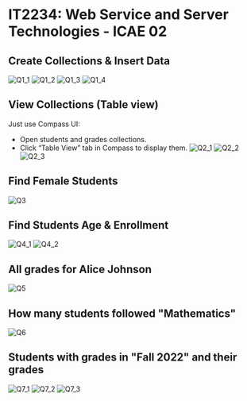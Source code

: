 # IT2234: Web Service and Server Technologies - ICAE 02

## Create Collections & Insert Data
![Q1_1](https://github.com/user-attachments/assets/dafcec15-4911-41bc-8add-7b7ec17ca554)
![Q1_2](https://github.com/user-attachments/assets/ff2dc2e5-9443-4562-9a35-e009f986f195)
![Q1_3](https://github.com/user-attachments/assets/70cad9a8-d248-4a27-a699-72e7bd240df6)
![Q1_4](https://github.com/user-attachments/assets/589b9df3-0469-4a35-b1f4-49427833d089)

## View Collections (Table view)
Just use Compass UI:
- Open students and grades collections.
- Click “Table View” tab in Compass to display them.
![Q2_1](https://github.com/user-attachments/assets/444b61a8-d675-4c60-9482-4c509e0ce82d)
![Q2_2](https://github.com/user-attachments/assets/bc538601-14d0-4b9b-ae15-1fdc843456e5)
![Q2_3](https://github.com/user-attachments/assets/e32d063b-cbaa-4928-94c4-ba6c681790a0)

## Find Female Students
![Q3](https://github.com/user-attachments/assets/d9392277-8498-4656-87cb-811dd4fe6b02)

## Find Students Age & Enrollment
![Q4_1](https://github.com/user-attachments/assets/5e59a640-5f06-48c9-8eb7-4c97fa492988)
![Q4_2](https://github.com/user-attachments/assets/a8a3f207-b0d4-4220-8bd0-39e2f80d5d27)

## All grades for Alice Johnson
![Q5](https://github.com/user-attachments/assets/e2d427f1-a37e-4e6f-bd79-eee897a6a8e3)

## How many students followed "Mathematics"
![Q6](https://github.com/user-attachments/assets/56969758-ff7d-4ec8-a7e5-ada4a6652114)

##  Students with grades in "Fall 2022" and their grades
![Q7_1](https://github.com/user-attachments/assets/26c693d9-6faf-4793-8fdb-758b751e70fa)
![Q7_2](https://github.com/user-attachments/assets/8afb925e-c4f2-440a-b939-e2e32e51a2e7)
![Q7_3](https://github.com/user-attachments/assets/1654e061-2fc8-4d62-ab57-3f98d42cab82)


